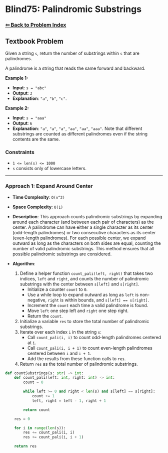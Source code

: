 # Blind75: Palindromic Substrings

### [⇦ Back to Problem Index](../../index.md)

## Textbook Problem

Given a string `s`, return the number of substrings within `s` that are palindromes.

A palindrome is a string that reads the same forward and backward.

**Example 1:**

-   **Input**: `s = "abc"`
-   **Output**: `3`
-   **Explanation**: `"a"`, `"b"`, `"c"`.

**Example 2:**

-   **Input**: `s = "aaa"`
-   **Output**: `6`
-   **Explanation**: `"a"`, `"a"`, `"a"`, `"aa"`, `"aa"`, `"aaa"`. Note that different substrings are counted as different palindromes even if the string contents are the same.

### Constraints

-   `1 <= len(s) <= 1000`
-   `s` consists only of lowercase letters.

---

### Approach 1: Expand Around Center

-   **Time Complexity**: `O(n^2)`
-   **Space Complexity**: `O(1)`
-   **Description**: This approach counts palindromic substrings by expanding around each character (and between each pair of characters) as the center. A palindrome can have either a single character as its center (odd-length palindromes) or two consecutive characters as its center (even-length palindromes). For each possible center, we expand outward as long as the characters on both sides are equal, counting the number of valid palindromic substrings. This method ensures that all possible palindromic substrings are considered.
-   **Algorithm**:

    1. Define a helper function `count_pali(left, right)` that takes two indices, `left` and `right`, and counts the number of palindromic substrings with the center between `s[left]` and `s[right]`.
        - Initialize a counter `count` to `0`.
        - Use a while loop to expand outward as long as `left` is non-negative, `right` is within bounds, and `s[left] == s[right]`.
        - Increment the `count` each time a valid palindrome is found.
        - Move `left` one step left and `right` one step right.
        - Return the `count`.
    2. Initialize a variable `res` to store the total number of palindromic substrings.
    3. Iterate over each index `i` in the string `s`:
        - Call `count_pali(i, i)` to count odd-length palindromes centered at `i`.
        - Call `count_pali(i, i + 1)` to count even-length palindromes centered between `i` and `i + 1`.
        - Add the results from these function calls to `res`.
    4. Return `res` as the total number of palindromic substrings.

```python
def countSubstrings(s: str) -> int:
	def count_pali(left: int, right: int) -> int:
		count = 0

		while left >= 0 and right < len(s) and s[left] == s[right]:
			count += 1
			left, right = left - 1, right + 1

		return count

	res = 0

	for i in range(len(s)):
		res += count_pali(i, i)
		res += count_pali(i, i + 1)

	return res
```
